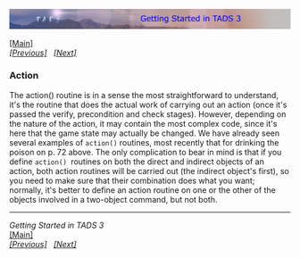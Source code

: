 [![](topbar.jpg)](index.html)

[\[Main\]](index.html)  
*[\[Previous\]](check.htm)   [\[Next\]](precond.htm)*

### Action

The action() routine is in a sense the most straightforward to
understand, it's the routine that does the actual work of carrying out
an action (once it's passed the verify, precondition and check stages).
However, depending on the nature of the action, it may contain the most
complex code, since it's here that the game state may actually be
changed. We have already seen several examples of `action()` routines,
most recently that for drinking the poison on p. 72 above. The only
complication to bear in mind is that if you define `action() `routines
on both the direct and indirect objects of an action, both action
routines will be carried out (the indirect object's first), so you need
to make sure that their combination does what you want; normally, it's
better to define an action routine on one or the other of the objects
involved in a two-object command, but not both.

  

------------------------------------------------------------------------

*Getting Started in TADS 3*  
[\[Main\]](index.html)  
*[\[Previous\]](check.htm)   [\[Next\]](precond.htm)*
